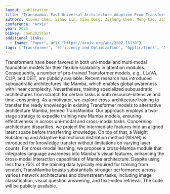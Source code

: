```yaml
---
layout: publication
title: 'Transmamba: Fast Universal Architecture Adaption From Transformers To Mamba'
authors: Xiuwei Chen, Sihao Lin, Xiao Dong, Zisheng Chen, Meng Cao, Jianhua Han, Hang Xu, Xiaodan Liang
conference: "Arxiv"
year: 2025
bibkey: chen2025fast
additional_links:
  - {name: "Paper", url: "https://arxiv.org/abs/2502.15130"}
tags: ['Transformer', 'Efficiency and Optimization', 'Applications', 'Model Architecture', 'Training Techniques', 'Attention Mechanism', 'Pretraining Methods', 'Multimodal Models', 'Distillation']
---
```

Transformers have been favored in both uni-modal and multi-modal foundation
models for their flexible scalability in attention modules. Consequently, a
number of pre-trained Transformer models, e.g., LLaVA, CLIP, and DEIT, are
publicly available. Recent research has introduced subquadratic architectures
like Mamba, which enables global awareness with linear complexity.
Nevertheless, training specialized subquadratic architectures from scratch for
certain tasks is both resource-intensive and time-consuming. As a motivator, we
explore cross-architecture training to transfer the ready knowledge in existing
Transformer models to alternative architecture Mamba, termed TransMamba. Our
approach employs a two-stage strategy to expedite training new Mamba models,
ensuring effectiveness in across uni-modal and cross-modal tasks. Concerning
architecture disparities, we project the intermediate features into an aligned
latent space before transferring knowledge. On top of that, a Weight Subcloning
and Adaptive Bidirectional distillation method (WSAB) is introduced for
knowledge transfer without limitations on varying layer counts. For cross-modal
learning, we propose a cross-Mamba module that integrates language awareness
into Mamba's visual features, enhancing the cross-modal interaction
capabilities of Mamba architecture. Despite using less than 75% of the training
data typically required for training from scratch, TransMamba boasts
substantially stronger performance across various network architectures and
downstream tasks, including image classification, visual question answering,
and text-video retrieval. The code will be publicly available.
